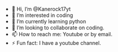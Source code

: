 - 👋 Hi, I’m @Kanerock17yt
- 👀 I’m interested in coding
- 🌱 I’m currently learning python
- 💞️ I’m looking to collaborate on coding.
- 📫 How to reach me: Youtube or by email.
- ⚡ Fun fact: I have a youtube channel.

<!---
Kanerock17yt/Kanerock17yt is a ✨ special ✨ repository because its `README.md` (this file) appears on your GitHub profile.
You can click the Preview link to take a look at your changes.
--->
